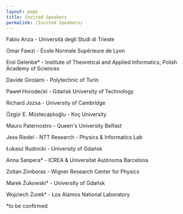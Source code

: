 ```yaml
---
layout: page
title: Invited Speakers
permalink: /Invited Speakers/
---
```


Fabio Anza - Università degli Studi di Trieste

Omar Fawzi - École Normale Supérieure de Lyon

Erol Gelenbe* - Institute of Theoretical and Applied Informatics, Polish Academy of Sciences

Davide Girolami - Polytechnic of Turin

Paweł Horodecki - Gdańsk University of Technology

Richard Jozsa - University of Cambridge

Özgür E. Müstecaplıoğlu - Koç University

Mauro Paternostro - Queen's University Belfast

Jess Riedel -  NTT Research - Physics & Informatics Lab 

Łukasz Rudnicki - University of Gdańsk

Anna Sanpera* - ICREA & Universitat Autònoma Barcelona

Zoltan Zimboras - Wigner Research Center for Physics

Marek Żukowski* - University of Gdańsk

Wojciech Żurek* - Los Alamos National Laboratory

*to be confirmed
